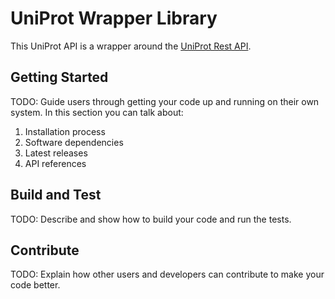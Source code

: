 # UniProt Wrapper Library
This UniProt API is a wrapper around the [UniProt Rest API](https://www.uniprot.org/help/api).

## Getting Started
TODO: Guide users through getting your code up and running on their own system. In this section you can talk about:
1.	Installation process
2.	Software dependencies
3.	Latest releases
4.	API references

## Build and Test
TODO: Describe and show how to build your code and run the tests.

## Contribute
TODO: Explain how other users and developers can contribute to make your code better.
